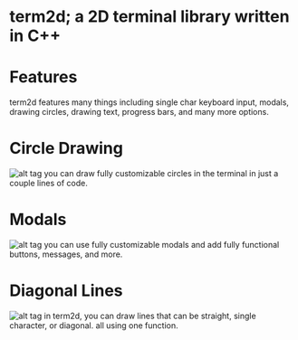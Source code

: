 # term2d; a 2D terminal library written in C++

# Features

term2d features many things including single char keyboard input, modals, drawing circles, drawing text, progress bars, and many more options.

# Circle Drawing

![alt tag](https://github.com/emd22/term2d/screenies/Circle.png)
you can draw fully customizable circles in the terminal in just a couple lines of code.

# Modals

![alt tag](https://github.com/emd22/term2d/screenies/Modal.png)
you can use fully customizable modals and add fully functional buttons, messages, and more.

# Diagonal Lines

![alt tag](https://github.com/emd22/term2d/screenies/Diagonal.png)
in term2d, you can draw lines that can be straight, single character, or diagonal. all using one function.

